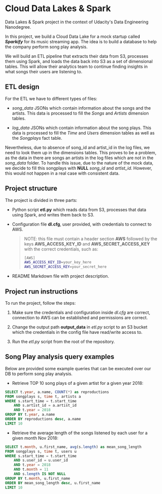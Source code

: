 # Cloud Data Lakes & Spark

Data Lakes & Spark project in the context of Udacity's Data Engineering
Nanodegree.

In this project, we build a Cloud Data Lake for a mock startup called
***Sparkify*** for its music streaming app. The idea is to build a database to
help the company perform song play analysis.

We will build an ETL pipeline that extracts their data from S3, processes them
using Spark, and loads the data back into S3 as a set of dimensional tables.
This will allow their analytics team to continue finding insights in what songs
their users are listening to.

## ETL design

For the ETL we have to different types of files:

- *song_data* JSONs which contain information about the songs and the artists.
    This data is processed to fill the *Songs* and *Artists* dimension tables.

- *log_data* JSONs which contain information about the song plays. This data is
    processed to fill the *Time* and *Users* dimension tables as well as the
    *Songplays* fact table.

Nevertheless, due to absence of song_id and artist_id in the log files, we need
to look them up in the dimensions tables. This proves to be a problem, as the
data in there are songs an artists in the log files which are not in the
*song_data* folder. To handle this issue, due to the nature of the mock data,
we decide to fill this songplays with **NULL** *song_id* and *artist_id*.
However, this would not happen in a real case with consistent data.


## Project structure

The project is divided in three parts:

- Python script **etl.py** which reads data from S3, processes that data using
    Spark, and writes them back to S3.

- Configuration file **dl.cfg**, user provided, with credentials to connect to
    AWS.
    > NOTE: this file must contain a header section **AWS** followed by the
    > keys **AWS_ACCESS_KEY_ID** and **AWS_SECRET_ACCESS_KEY** with the correct
    > credentials, such as:
    > ```bash
    > [AWS]
    > AWS_ACCESS_KEY_ID=your_key_here
    > AWS_SECRET_ACCESS_KEY=your_secret_here
    > ```

- README Markdown file with project description.

## Project run instructions

To run the project, follow the steps:

1. Make sure the credentials and configuration inside *dl.cfg* are correct,
    connection to AWS can be established and permissions are correct.

2. Change the output path **output_data** in *etl.py* script to an S3 bucket
    which the credentials in the config file have read/write access to.

2. Run the *etl.py* script from the root of the repository.

## Song Play analysis query examples

Below are provided some example queries that can be executed over our DB to
perform song play analysis.

- Retrieve TOP 10 song plays of a given artist for a given year 2018:
```SQL
SELECT t.year, a.name, COUNT(*) as reproductions
FROM songplays s, time t, artists a
WHERE s.start_time = t.start_time
    AND s.artist_id = a.artist_id
    AND t.year = 2018
GROUP BY t.year, a.name
ORDER BY reproductions desc, a.name
LIMIT 10
```

- Retrieve the average length of the songs listened by each user for a given
    month Nov 2018:
```SQL
SELECT t.month, u.first_name, avg(s.length) as mean_song_length
FROM songplays s, time t, users u
WHERE s.start_time = t.start_time
    AND s.user_id = u.user_id
    AND t.year = 2018
    AND t.month = 11
    AND s.length IS NOT NULL
GROUP BY t.month, u.first_name
ORDER BY mean_song_length desc, u.first_name
LIMIT 10
```